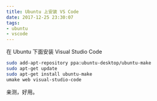 ```yaml
---
title: Ubuntu 上安装 VS Code
date: 2017-12-25 23:30:07
tags: 
- ubuntu
- vscode
---
```


在 Ubuntu 下面安装 Visual Studio Code

```bash
sudo add-apt-repository ppa:ubuntu-desktop/ubuntu-make
sudo apt-get update
sudo apt-get install ubuntu-make
umake web visual-studio-code
```

亲测，好用。
